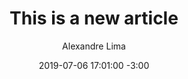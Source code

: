 ---
layout: post
title: This is a new article
date: 2019-07-06 17:01:00 -3:00
author: Alexandre Lima
summary: Summary of the article
categories:
---